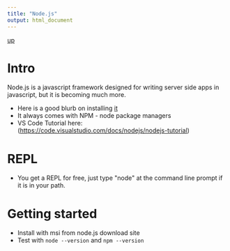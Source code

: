 ```yaml
---
title: "Node.js"
output: html_document
---
```

[up](https://mikewise2718.github.io/markdowndocs/)

# Intro
Node.js is a javascript framework designed for writing server side apps in javascript, but it is becoming much more.

 - Here is a good blurb on installing [it](http://blog.teamtreehouse.com/install-node-js-npm-windows)
 - It always comes with NPM - node package managers
 - VS Code Tutorial here: (https://code.visualstudio.com/docs/nodejs/nodejs-tutorial)

# REPL
  - You get a REPL for free, just type "node" at the command line prompt if it is in your path.

# Getting started
- Install with msi from node.js download site
- Test with `node --version` and `npm --version`